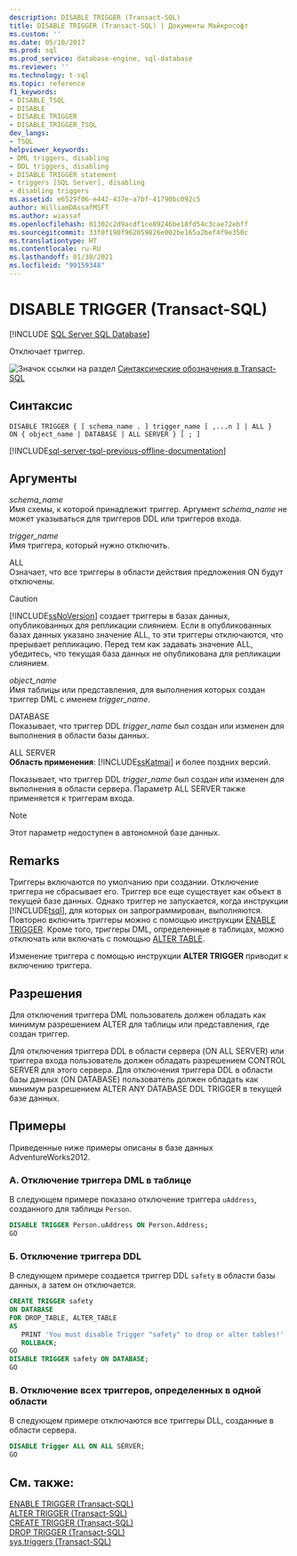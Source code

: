 ```yaml
---
description: DISABLE TRIGGER (Transact-SQL)
title: DISABLE TRIGGER (Transact-SQL) | Документы Майкрософт
ms.custom: ''
ms.date: 05/10/2017
ms.prod: sql
ms.prod_service: database-engine, sql-database
ms.reviewer: ''
ms.technology: t-sql
ms.topic: reference
f1_keywords:
- DISABLE_TSQL
- DISABLE
- DISABLE TRIGGER
- DISABLE_TRIGGER_TSQL
dev_langs:
- TSQL
helpviewer_keywords:
- DML triggers, disabling
- DDL triggers, disabling
- DISABLE TRIGGER statement
- triggers [SQL Server], disabling
- disabling triggers
ms.assetid: e6529f06-e442-437e-a7bf-41790bc092c5
author: WilliamDAssafMSFT
ms.author: wiassaf
ms.openlocfilehash: 01302c2d9acdf1ce89246be18fd54c3cae72ebff
ms.sourcegitcommit: 33f0f190f962059826e002be165a2bef4f9e350c
ms.translationtype: HT
ms.contentlocale: ru-RU
ms.lasthandoff: 01/30/2021
ms.locfileid: "99159348"
---
```

# <a name="disable-trigger-transact-sql"></a>DISABLE TRIGGER (Transact-SQL)
[!INCLUDE [SQL Server SQL Database](../../includes/applies-to-version/sql-asdb.md)]

  Отключает триггер.  
  
 ![Значок ссылки на раздел](../../database-engine/configure-windows/media/topic-link.gif "Значок ссылки на раздел") [Синтаксические обозначения в Transact-SQL](../../t-sql/language-elements/transact-sql-syntax-conventions-transact-sql.md)  
  
## <a name="syntax"></a>Синтаксис  
  
```syntaxsql
DISABLE TRIGGER { [ schema_name . ] trigger_name [ ,...n ] | ALL }  
ON { object_name | DATABASE | ALL SERVER } [ ; ]  
```  
  
[!INCLUDE[sql-server-tsql-previous-offline-documentation](../../includes/sql-server-tsql-previous-offline-documentation.md)]

## <a name="arguments"></a>Аргументы
 *schema_name*  
 Имя схемы, к которой принадлежит триггер. Аргумент *schema_name* не может указываться для триггеров DDL или триггеров входа.  
  
 *trigger_name*  
 Имя триггера, который нужно отключить.  
  
 ALL  
 Означает, что все триггеры в области действия предложения ON будут отключены.  
  
> [!CAUTION]  
>  [!INCLUDE[ssNoVersion](../../includes/ssnoversion-md.md)] создает триггеры в базах данных, опубликованных для репликации слиянием. Если в опубликованных базах данных указано значение ALL, то эти триггеры отключаются, что прерывает репликацию. Перед тем как задавать значение ALL, убедитесь, что текущая база данных не опубликована для репликации слиянием.  
  
 *object_name*  
 Имя таблицы или представления, для выполнения которых создан триггер DML с именем *trigger_name*.  
  
 DATABASE  
 Показывает, что триггер DDL *trigger_name* был создан или изменен для выполнения в области базы данных.  
  
 ALL SERVER  
 **Область применения**: [!INCLUDE[ssKatmai](../../includes/sskatmai-md.md)] и более поздних версий.  
  
 Показывает, что триггер DDL *trigger_name* был создан или изменен для выполнения в области сервера. Параметр ALL SERVER также применяется к триггерам входа.  
  
> [!NOTE]  
>  Этот параметр недоступен в автономной базе данных.  
  
## <a name="remarks"></a>Remarks  
 Триггеры включаются по умолчанию при создании. Отключение триггера не сбрасывает его. Триггер все еще существует как объект в текущей базе данных. Однако триггер не запускается, когда инструкции [!INCLUDE[tsql](../../includes/tsql-md.md)], для которых он запрограммирован, выполняются. Повторно включить триггеры можно с помощью инструкции [ENABLE TRIGGER](../../t-sql/statements/enable-trigger-transact-sql.md). Кроме того, триггеры DML, определенные в таблицах, можно отключать или включать с помощью [ALTER TABLE](../../t-sql/statements/alter-table-transact-sql.md).  
  
 Изменение триггера с помощью инструкции **ALTER TRIGGER** приводит к включению триггера.  
  
## <a name="permissions"></a>Разрешения  
 Для отключения триггера DML пользователь должен обладать как минимум разрешением ALTER для таблицы или представления, где создан триггер.  
  
 Для отключения триггера DDL в области сервера (ON ALL SERVER) или триггера входа пользователь должен обладать разрешением CONTROL SERVER для этого сервера. Для отключения триггера DDL в области базы данных (ON DATABASE) пользователь должен обладать как минимум разрешением ALTER ANY DATABASE DDL TRIGGER в текущей базе данных.  
  
## <a name="examples"></a>Примеры  
Приведенные ниже примеры описаны в базе данных AdventureWorks2012.
  
### <a name="a-disabling-a-dml-trigger-on-a-table"></a>A. Отключение триггера DML в таблице  
 В следующем примере показано отключение триггера `uAddress`, созданного для таблицы `Person`.  
  
```sql  
DISABLE TRIGGER Person.uAddress ON Person.Address;  
GO  
```  
  
### <a name="b-disabling-a-ddl-trigger"></a>Б. Отключение триггера DDL  
 В следующем примере создается триггер DDL `safety` в области базы данных, а затем он отключается.  
  
```sql  
CREATE TRIGGER safety   
ON DATABASE   
FOR DROP_TABLE, ALTER_TABLE   
AS   
   PRINT 'You must disable Trigger "safety" to drop or alter tables!'   
   ROLLBACK;  
GO  
DISABLE TRIGGER safety ON DATABASE;  
GO  
```  
  
### <a name="c-disabling-all-triggers-that-were-defined-with-the-same-scope"></a>В. Отключение всех триггеров, определенных в одной области  
 В следующем примере отключаются все триггеры DLL, созданные в области сервера.  
  
```sql  
DISABLE Trigger ALL ON ALL SERVER;  
GO  
```  
  
## <a name="see-also"></a>См. также:  
 [ENABLE TRIGGER (Transact-SQL)](../../t-sql/statements/enable-trigger-transact-sql.md)   
 [ALTER TRIGGER (Transact-SQL)](../../t-sql/statements/alter-trigger-transact-sql.md)   
 [CREATE TRIGGER (Transact-SQL)](../../t-sql/statements/create-trigger-transact-sql.md)   
 [DROP TRIGGER (Transact-SQL)](../../t-sql/statements/drop-trigger-transact-sql.md)   
 [sys.triggers (Transact-SQL)](../../relational-databases/system-catalog-views/sys-triggers-transact-sql.md)  
  
  
